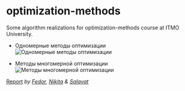 # optimization-methods

Some algorithm realizations for optimization-methods course at ITMO University.

* Одномерные методы оптимизации
![Одномерные методы оптимизации](readme_resources/preview_one_dimensional.gif)

* Методы многомерной оптимизации
![Методы многомерной оптимизации](readme_resources/preview_of_poly_dimensional.gif)

[Report](https://docs.google.com/document/d/15A0OtBmofoJvx3diIqt0IOP1acya5zlj7kXoO8yGOMk/edit?usp=sharing)
*by [Fedor](https://github.com/Brat-vseznamus), [Nikita](https://github.com/T-y-c-o-o-n) & [Salavat](https://github.com/salavay)*

